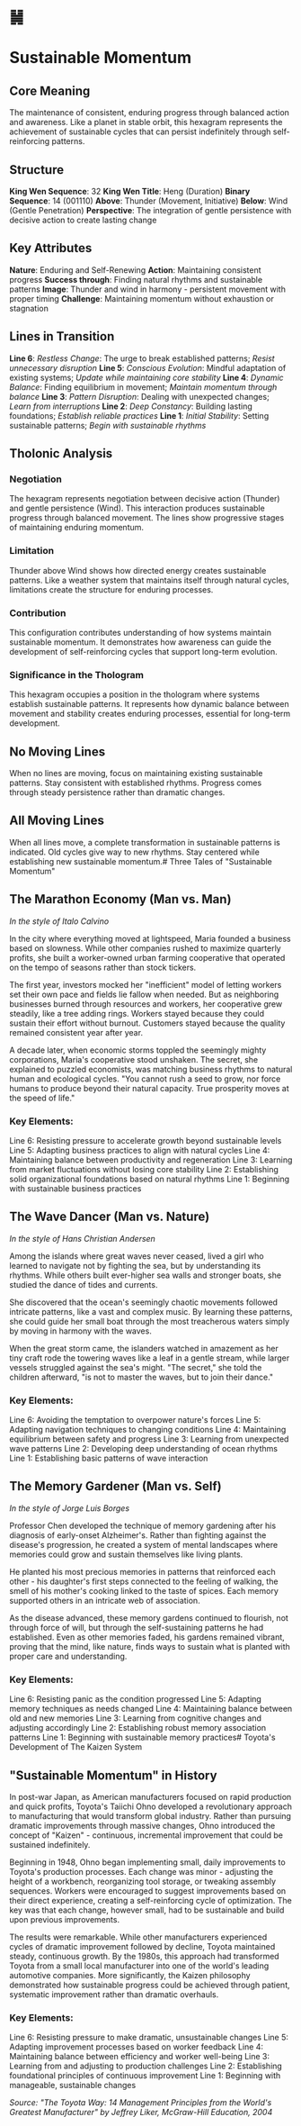 # ䷟ 
# Sustainable Momentum

## Core Meaning
The maintenance of consistent, enduring progress through balanced action and awareness. Like a planet in stable orbit, this hexagram represents the achievement of sustainable cycles that can persist indefinitely through self-reinforcing patterns.

## Structure
**King Wen Sequence**: 32
**King Wen Title**: Heng (Duration)
**Binary Sequence**: 14 (001110)
**Above**: Thunder (Movement, Initiative)
**Below**: Wind (Gentle Penetration)
**Perspective**: The integration of gentle persistence with decisive action to create lasting change

## Key Attributes
**Nature**: Enduring and Self-Renewing
**Action**: Maintaining consistent progress
**Success through**: Finding natural rhythms and sustainable patterns
**Image**: Thunder and wind in harmony - persistent movement with proper timing
**Challenge**: Maintaining momentum without exhaustion or stagnation

## Lines in Transition
**Line 6**: *Restless Change*: The urge to break established patterns; *Resist unnecessary disruption*
**Line 5**: *Conscious Evolution*: Mindful adaptation of existing systems; *Update while maintaining core stability*
**Line 4**: *Dynamic Balance*: Finding equilibrium in movement; *Maintain momentum through balance*
**Line 3**: *Pattern Disruption*: Dealing with unexpected changes; *Learn from interruptions*
**Line 2**: *Deep Constancy*: Building lasting foundations; *Establish reliable practices*
**Line 1**: *Initial Stability*: Setting sustainable patterns; *Begin with sustainable rhythms*

## Tholonic Analysis
### Negotiation
The hexagram represents negotiation between decisive action (Thunder) and gentle persistence (Wind). This interaction produces sustainable progress through balanced movement. The lines show progressive stages of maintaining enduring momentum.

### Limitation
Thunder above Wind shows how directed energy creates sustainable patterns. Like a weather system that maintains itself through natural cycles, limitations create the structure for enduring processes.

### Contribution
This configuration contributes understanding of how systems maintain sustainable momentum. It demonstrates how awareness can guide the development of self-reinforcing cycles that support long-term evolution.

### Significance in the Thologram
This hexagram occupies a position in the thologram where systems establish sustainable patterns. It represents how dynamic balance between movement and stability creates enduring processes, essential for long-term development.

## No Moving Lines
When no lines are moving, focus on maintaining existing sustainable patterns. Stay consistent with established rhythms. Progress comes through steady persistence rather than dramatic changes.

## All Moving Lines
When all lines move, a complete transformation in sustainable patterns is indicated. Old cycles give way to new rhythms. Stay centered while establishing new sustainable momentum.# Three Tales of "Sustainable Momentum"

## The Marathon Economy (Man vs. Man)
*In the style of Italo Calvino*

In the city where everything moved at lightspeed, Maria founded a business based on slowness. While other companies rushed to maximize quarterly profits, she built a worker-owned urban farming cooperative that operated on the tempo of seasons rather than stock tickers.

The first year, investors mocked her "inefficient" model of letting workers set their own pace and fields lie fallow when needed. But as neighboring businesses burned through resources and workers, her cooperative grew steadily, like a tree adding rings. Workers stayed because they could sustain their effort without burnout. Customers stayed because the quality remained consistent year after year.

A decade later, when economic storms toppled the seemingly mighty corporations, Maria's cooperative stood unshaken. The secret, she explained to puzzled economists, was matching business rhythms to natural human and ecological cycles. "You cannot rush a seed to grow, nor force humans to produce beyond their natural capacity. True prosperity moves at the speed of life."

### Key Elements:
Line 6: Resisting pressure to accelerate growth beyond sustainable levels
Line 5: Adapting business practices to align with natural cycles
Line 4: Maintaining balance between productivity and regeneration
Line 3: Learning from market fluctuations without losing core stability
Line 2: Establishing solid organizational foundations based on natural rhythms
Line 1: Beginning with sustainable business practices

## The Wave Dancer (Man vs. Nature)
*In the style of Hans Christian Andersen*

Among the islands where great waves never ceased, lived a girl who learned to navigate not by fighting the sea, but by understanding its rhythms. While others built ever-higher sea walls and stronger boats, she studied the dance of tides and currents.

She discovered that the ocean's seemingly chaotic movements followed intricate patterns, like a vast and complex music. By learning these patterns, she could guide her small boat through the most treacherous waters simply by moving in harmony with the waves.

When the great storm came, the islanders watched in amazement as her tiny craft rode the towering waves like a leaf in a gentle stream, while larger vessels struggled against the sea's might. "The secret," she told the children afterward, "is not to master the waves, but to join their dance."

### Key Elements:
Line 6: Avoiding the temptation to overpower nature's forces
Line 5: Adapting navigation techniques to changing conditions
Line 4: Maintaining equilibrium between safety and progress
Line 3: Learning from unexpected wave patterns
Line 2: Developing deep understanding of ocean rhythms
Line 1: Establishing basic patterns of wave interaction

## The Memory Gardener (Man vs. Self)
*In the style of Jorge Luis Borges*

Professor Chen developed the technique of memory gardening after his diagnosis of early-onset Alzheimer's. Rather than fighting against the disease's progression, he created a system of mental landscapes where memories could grow and sustain themselves like living plants.

He planted his most precious memories in patterns that reinforced each other - his daughter's first steps connected to the feeling of walking, the smell of his mother's cooking linked to the taste of spices. Each memory supported others in an intricate web of association.

As the disease advanced, these memory gardens continued to flourish, not through force of will, but through the self-sustaining patterns he had established. Even as other memories faded, his gardens remained vibrant, proving that the mind, like nature, finds ways to sustain what is planted with proper care and understanding.

### Key Elements:
Line 6: Resisting panic as the condition progressed
Line 5: Adapting memory techniques as needs changed
Line 4: Maintaining balance between old and new memories
Line 3: Learning from cognitive changes and adjusting accordingly
Line 2: Establishing robust memory association patterns
Line 1: Beginning with sustainable memory practices# Toyota's Development of The Kaizen System

## "Sustainable Momentum" in History

In post-war Japan, as American manufacturers focused on rapid production and quick profits, Toyota's Taiichi Ohno developed a revolutionary approach to manufacturing that would transform global industry. Rather than pursuing dramatic improvements through massive changes, Ohno introduced the concept of "Kaizen" - continuous, incremental improvement that could be sustained indefinitely.

Beginning in 1948, Ohno began implementing small, daily improvements to Toyota's production processes. Each change was minor - adjusting the height of a workbench, reorganizing tool storage, or tweaking assembly sequences. Workers were encouraged to suggest improvements based on their direct experience, creating a self-reinforcing cycle of optimization. The key was that each change, however small, had to be sustainable and build upon previous improvements.

The results were remarkable. While other manufacturers experienced cycles of dramatic improvement followed by decline, Toyota maintained steady, continuous growth. By the 1980s, this approach had transformed Toyota from a small local manufacturer into one of the world's leading automotive companies. More significantly, the Kaizen philosophy demonstrated how sustainable progress could be achieved through patient, systematic improvement rather than dramatic overhauls.

### Key Elements:
Line 6: Resisting pressure to make dramatic, unsustainable changes
Line 5: Adapting improvement processes based on worker feedback
Line 4: Maintaining balance between efficiency and worker well-being
Line 3: Learning from and adjusting to production challenges
Line 2: Establishing foundational principles of continuous improvement
Line 1: Beginning with manageable, sustainable changes

*Source: "The Toyota Way: 14 Management Principles from the World's Greatest Manufacturer" by Jeffrey Liker, McGraw-Hill Education, 2004*